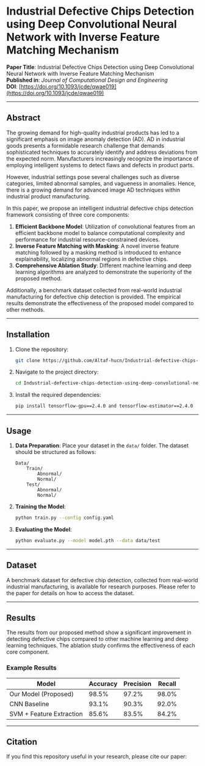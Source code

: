 # Industrial Defective Chips Detection using Deep Convolutional Neural Network with Inverse Feature Matching Mechanism

**Paper Title**: Industrial Defective Chips Detection using Deep Convolutional Neural Network with Inverse Feature Matching Mechanism  
**Published in**: *Journal of Computational Design and Engineering*  
**DOI**: [https://doi.org/10.1093/jcde/qwae019](https://doi.org/10.1093/jcde/qwae019)  

---
## Abstract

The growing demand for high-quality industrial products has led to a significant emphasis on image anomaly detection (AD). AD in industrial goods presents a formidable research challenge that demands sophisticated techniques to accurately identify and address deviations from the expected norm. Manufacturers increasingly recognize the importance of employing intelligent systems to detect flaws and defects in product parts.

However, industrial settings pose several challenges such as diverse categories, limited abnormal samples, and vagueness in anomalies. Hence, there is a growing demand for advanced image AD techniques within industrial product manufacturing.

In this paper, we propose an intelligent industrial defective chips detection framework consisting of three core components:

1. **Efficient Backbone Model**: Utilization of convolutional features from an efficient backbone model to balance computational complexity and performance for industrial resource-constrained devices.
2. **Inverse Feature Matching with Masking**: A novel inverse feature matching followed by a masking method is introduced to enhance explainability, localizing abnormal regions in defective chips.
3. **Comprehensive Ablation Study**: Different machine learning and deep learning algorithms are analyzed to demonstrate the superiority of the proposed method.

Additionally, a benchmark dataset collected from real-world industrial manufacturing for defective chip detection is provided. The empirical results demonstrate the effectiveness of the proposed model compared to other methods.

---

## Installation

1. Clone the repository:
    ```bash
    git clone https://github.com/Altaf-hucn/Industrial-defective-chips-detection-using-deep-convolutional-neural-network-with-IFM.git
    ```
2. Navigate to the project directory:
    ```bash
    cd Industrial-defective-chips-detection-using-deep-convolutional-neural-network-with-IFM
    ```
3. Install the required dependencies:
    ```bash
    pip install tensorflow-gpu==2.4.0 and tensorflow-estimator==2.4.0 
    ```

---

## Usage

1. **Data Preparation**: Place your dataset in the `data/` folder. The dataset should be structured as follows:
    ```
    Data/
        Train/
            Abnormal/
            Normal/
        Test/
            Abnormal/
            Normal/
    ```

2. **Training the Model**:
    ```bash
    python train.py --config config.yaml
    ```

3. **Evaluating the Model**:
    ```bash
    python evaluate.py --model model.pth --data data/test
    ```

---

## Dataset

A benchmark dataset for defective chip detection, collected from real-world industrial manufacturing, is available for research purposes. Please refer to the paper for details on how to access the dataset.

---

## Results

The results from our proposed method show a significant improvement in detecting defective chips compared to other machine learning and deep learning techniques. The ablation study confirms the effectiveness of each core component.

### Example Results

| Model                        | Accuracy | Precision | Recall  |
|------------------------------|----------|-----------|---------|
| Our Model (Proposed)          | 98.5%    | 97.2%     | 98.0%   |
| CNN Baseline                  | 93.1%    | 90.3%     | 92.0%   |
| SVM + Feature Extraction      | 85.6%    | 83.5%     | 84.2%   |

---

## Citation

If you find this repository useful in your research, please cite our paper:

